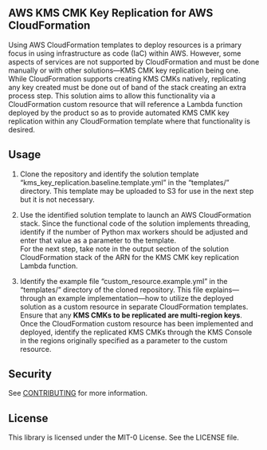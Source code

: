 ## AWS KMS CMK Key Replication for AWS CloudFormation

Using AWS CloudFormation templates to deploy resources is a primary focus in using infrastructure as code (IaC) within AWS.  However, some aspects of services are not supported by CloudFormation and must be done manually or with other solutions—KMS CMK key replication being one.  While CloudFormation supports creating KMS CMKs natively, replicating any key created must be done out of band of the stack creating an extra process step.  This solution aims to allow this functionality via a CloudFormation custom resource that will reference a Lambda function deployed by the product so as to provide automated KMS CMK key replication within any CloudFormation template where that functionality is desired.

## Usage

1. Clone the repository and identify the solution template “kms_key_replication.baseline.template.yml” in the “templates/” directory.  This template may be uploaded to S3 for use in the next step but it is not necessary.

2. Use the identified solution template to launch an AWS CloudFormation stack.  Since the functional code of the solution implements threading, identify if the number of Python max workers should be adjusted and enter that value as a parameter to the template.  
For the next step, take note in the output section of the solution CloudFormation stack of the ARN for the KMS CMK key replication Lambda function.

3. Identify the example file “custom_resource.example.yml” in the “templates/” directory of the cloned repository.  This file explains—through an example implementation—how to utilize the deployed solution as a custom resource in separate CloudFormation templates.  Ensure that any **KMS CMKs to be replicated are multi-region keys**.  
Once the CloudFormation custom resource has been implemented and deployed, identify the replicated KMS CMKs through the KMS Console in the regions originally specified as a parameter to the custom resource.

## Security

See [CONTRIBUTING](CONTRIBUTING.md#security-issue-notifications) for more information.

## License

This library is licensed under the MIT-0 License. See the LICENSE file.

